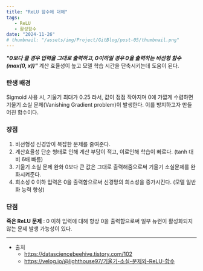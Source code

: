```yaml
---
title: "ReLU 함수에 대해"
tags:
   - ReLU
   - 활성함수
date: "2024-11-26"
# thumbnail: "/assets/img/Project/GitBlog/post-05/thumbnail.png"
---
```


***"0보다 클 경우 입력을 그대로 출력하고, 0이하일 경우 0을 출력하는 비선형 함수 (max(0, x))"***
계산 효율성이 높고 모델 학습 시간을 단축시키는데 도움이 된다.

### 탄생 배경
Sigmoid 사용 시, 기울기 최대가 0.25 라서, 값이 점점 작아지며 0에 가깝게 수렴하면 기울기 소실 문제(Vanishing Gradient problem)이 발생한다. 이를 방지하고자 만들어진 함수이다.

### 장점
1. 비선형성
    신경망이 복잡한 문제를 줄여준다.
2. 계산효율성
    단순 형태로 인해 계산 부담이 적고, 이로인해 학습이 빠르다. (tanh 대비 6배 빠름)
3. 기울기 소실 문제 완화
    0보다 큰 값은 그대로 출력해줌으로써 기울기 소실문제를 완화시켜준다.
4. 희소성
    0 이하 입력은 0을 출력함으로써 신경망의 희소성을 증가시킨다. (모델 일반화 능력 향상)

### 단점
**죽은 ReLU 문제** : 0 이하 입력에 대해 항상 0을 출력함으로써 일부 뉴런이 활성화되지 않는 문제 발생 가능성이 있다.

---

- 출처
  - https://datasciencebeehive.tistory.com/102
  - https://velog.io/@lighthouse97/기울기-소실-문제와-ReLU-함수
